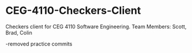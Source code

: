 CEG-4110-Checkers-Client
========================

Checkers client for CEG 4110 Software Engineering. Team Members: Scott, Brad, Colin

-removed practice commits
